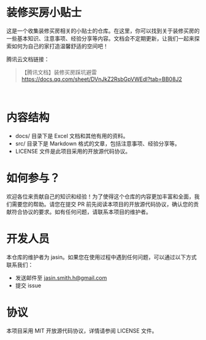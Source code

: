 # 装修买房小贴士
这是一个收集装修买房相关的小贴士的仓库。在这里，你可以找到关于装修买房的一些基本知识、注意事项、经验分享等内容。文档会不定期更新，让我们一起来探索如何为自己的家打造温馨舒适的空间吧！

腾讯云文档链接：

> 	【腾讯文档】装修买房踩坑避雷
> 	https://docs.qq.com/sheet/DVnJkZ2RsbGpVWEdI?tab=BB08J2

​	

# 内容结构
+ docs/ 目录下是 Excel 文档和其他有用的资料。
+ src/ 目录下是 Markdown 格式的文章，包括注意事项、经验分享等。
+ LICENSE 文件是此项目采用的开放源代码协议。
# 如何参与？
欢迎各位来贡献自己的知识和经验！为了使得这个仓库的内容更加丰富和全面，我们需要您的帮助。请您在提交 PR 前先阅读本项目的开放源代码协议，确认您的贡献符合协议的要求。如有任何问题，请联系本项目的维护者。

# 开发人员
本仓库的维护者为 jasin。如果您在使用过程中遇到任何问题，可以通过以下方式联系我们：

+ 发送邮件至 jasin.smith.h@gmail.com
+ 提交 issue

# 协议
本项目采用 MIT 开放源代码协议，详情请参阅 LICENSE 文件。
